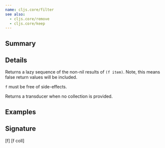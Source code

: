 ```yaml
---
name: cljs.core/filter
see also:
  - cljs.core/remove
  - cljs.core/keep
---
```


## Summary

## Details

Returns a lazy sequence of the non-nil results of `(f item)`. Note, this means
false return values will be included.

`f` must be free of side-effects.

Returns a transducer when no collection is provided.

## Examples

## Signature
[f]
[f coll]
